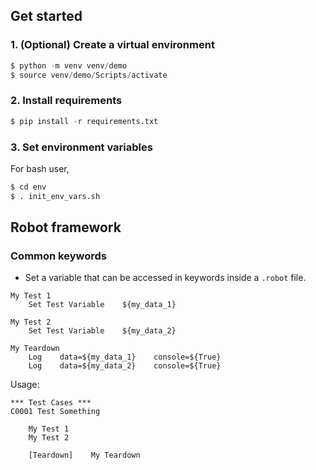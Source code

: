 ## Get started

### 1. (Optional) Create a virtual environment

```s
$ python -m venv venv/demo
$ source venv/demo/Scripts/activate
```


### 2. Install requirements

```s
$ pip install -r requirements.txt
```

### 3. Set environment variables

For bash user,

```s
$ cd env
$ . init_env_vars.sh
```


## Robot framework

### Common keywords

- Set a variable that can be accessed in keywords inside a `.robot` file.

```
My Test 1
    Set Test Variable    ${my_data_1}

My Test 2
    Set Test Variable    ${my_data_2}
    
My Teardown
    Log    data=${my_data_1}    console=${True}
    Log    data=${my_data_2}    console=${True}
```

Usage:

```
*** Test Cases ***
C0001 Test Something

    My Test 1
    My Test 2

    [Teardown]    My Teardown
```

